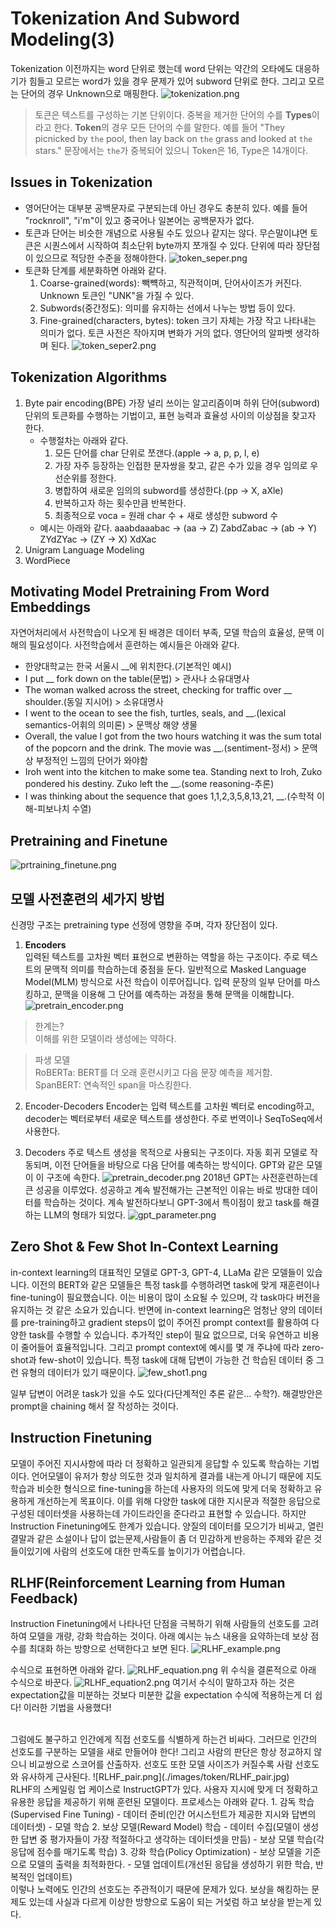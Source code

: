# Tokenization And Subword Modeling(3)
Tokenization 이전까지는 word 단위로 했는데 word 단위는 약간의 오타에도 대응하기가 힘들고 모르는 word가 있을 경우 문제가 있어 subword 단위로 한다.
그리고 모르는 단어의 경우 Unknown으로 매핑한다.
![tokenization.png](./images/token/tokenization.jpg)

> 토큰은 텍스트를 구성하는 기본 단위이다.
> 중복을 제거한 단어의 수를 **Types**이라고 한다. **Token**의 경우 모든 단어의 수를 말한다.
> 예를 들어 "They picnicked by `the` pool, then lay back on `the` grass and looked at `the` stars." 문장에서는 `the`가 중복되어 있으니 Token은 16, Type은 14개이다.

## Issues in Tokenization
* 영어단어는 대부분 공백문자로 구분되는데 아닌 경우도 충분히 있다.
예를 들어 "rocknroll", "i'm"이 있고 중국어나 일본어는 공백문자가 없다.
* 토큰과 단어는 비슷한 개념으로 사용될 수도 있으나 같지는 않다. 무슨말이냐면 토큰은 시퀀스에서 시작하여 최소단위 byte까지 쪼개질 수 있다.
단위에 따라 장단점이 있으므로 적당한 수준을 정해야한다.
  ![token_seper.png](./images/token/token_seper.jpg)
* 토큰화 단계를 세분화하면 아래와 같다.
  1. Coarse-grained(words): 빽뺵하고, 직관적이며, 단어사이즈가 커진다. Unknown 토큰인 "UNK"을 가질 수 있다.
  2. Subwords(중간정도): 의미를 유지하는 선에서 나누는 방법 등이 있다.
  3. Fine-grained(characters, bytes): token 크기 자체는 가장 작고 나타내는 의미가 없다. 토큰 사전은 작아지며 변화가 거의 없다. 영단어의 알파벳 생각하며 된다.
     ![token_seper2.png](./images/token/token_seper2.jpg)

## Tokenization Algorithms
1. Byte pair encoding(BPE)
가장 널리 쓰이는 알고리즘이며 하위 단어(subword) 단위의 토큰화를 수행하는 기법이고, 표현 능력과 효율성 사이의 이상점을 찾고자 한다.
   * 수행절차는 아래와 같다.
     1) 모든 단어를 char 단위로 쪼갠다.(apple -> a, p, p, l, e)
     2) 가장 자주 등장하는 인접한 문자쌍을 찾고, 같은 수가 있을 경우 임의로 우선순위를 정한다.
     3) 병합하여 새로운 임의의 subword를 생성한다.(pp -> X, aXle)
     4) 반복하고자 하는 횟수만큼 반복한다.
     5) 최종적으로 voca = 원래 char 수 + 새로 생성한 subword 수
   * 예시는 아래와 같다.
     aaabdaaabac -> (aa -> Z) ZabdZabac -> (ab -> Y) ZYdZYac -> (ZY -> X) XdXac
2. Unigram Language Modeling
3. WordPiece

## Motivating Model Pretraining From Word Embeddings
자연어처리에서 사전학습이 나오게 된 배경은 데이터 부족, 모델 학습의 효율성, 문맥 이해의 필요성이다.
사전학습에서 훈련하는 예시들은 아래와 같다.
* 한양대학교는 한국 서울시 __에 위치한다.(기본적인 예시)
* I put __ fork down on the table(문법) > 관사나 소유대명사
* The woman walked across the street, checking for traffic over __ shoulder.(동일 지시어) > 소유대명사
* I went to the ocean to see the fish, turtles, seals, and __.(lexical semantics-어휘의 의미론) > 문맥상 해양 생물
* Overall, the value I got from the two hours watching it was the sum total of the popcorn and the drink. The movie was __.(sentiment-정서) > 문맥상 부정적인 느낌의 단어가 와야함
* Iroh went into the kitchen to make some tea. Standing next to Iroh, Zuko pondered his destiny. Zuko left the __.(some reasoning-추론)
* I was thinking about the sequence that goes 1,1,2,3,5,8,13,21, __.(수학적 이해-피보나치 수열)

## Pretraining and Finetune
![prtraining_finetune.png](./images/token/prtraining_finetune.jpg)

## 모델 사전훈련의 세가지 방법
신경망 구조는 pretraining type 선정에 영향을 주며, 각자 장단점이 있다.
1. **Encoders**<br>
입력된 텍스트를 고차원 벡터 표현으로 변환하는 역할을 하는 구조이다. 주로 텍스트의 문맥적 의미를 학습하는데 중점을 둔다.
일반적으로 Masked Language Model(MLM) 방식으로 사전 학습이 이루어집니다. 
입력 문장의 일부 단어를 마스킹하고, 문맥을 이용해 그 단어를 예측하는 과정을 통해 문맥을 이해합니다.
   ![pretrain_encoder.png](./images/token/pretrain_encoder.jpg)

> 한계는?<br>
> 이해를 위한 모델이라 생성에는 약하다.
 
> 파생 모델<br>
> RoBERTa: BERT를 더 오래 훈련시키고 다음 문장 예측을 제거함.<br>
> SpanBERT: 연속적인 span을 마스킹한다.

2. Encoder-Decoders
Encoder는 입력 텍스트를 고차원 벡터로 encoding하고, decoder는 벡터로부터 새로운 텍스트를 생성한다. 주로 번역이나 SeqToSeq에서 사용한다.

3. Decoders
주로 텍스트 생성을 목적으로 사용되는 구조이다. 자동 회귀 모델로 작동되며, 이전 단어들을 바탕으로 다음 단어를 예측하는 방식이다. GPT와 같은 모델이 이 구조에 속한다.
   ![pretrain_decoder.png](./images/token/pretrain_decoder.jpg)
2018년 GPT는 사전훈련하는데 큰 성공을 이루었다. 성공하고 계속 발전해가는 근본적인 이유는 바로 방대한 데이터를 학습하는 것이다.
계속 발전하다보니 GPT-3에서 특이점이 왔고 task를 해결하는 LLM의 형태가 되었다.
![gpt_parameter.png](./images/token/gpt_parameter.png)

## Zero Shot & Few Shot In-Context Learning
in-context learning의 대표적인 모델로 GPT-3, GPT-4, LLaMa 같은 모델들이 있습니다. 이전의 BERT와 같은 모델들은 특정 task를 수행하려면 task에 맞게 재훈련이나 fine-tuning이 필요했습니다.
이는 비용이 많이 소요될 수 있으며, 각 task마다 버전을 유지하는 것 같은 소요가 있습니다.
반면에 in-context learning은 엄청난 양의 데이터를 pre-training하고 gradient steps이 없이 주어진 prompt context를 활용하여 다양한 task를 수행할 수 있습니다.
추가적인 step이 필요 없으므로, 더욱 유연하고 비용이 줄어들어 효율적입니다. 그리고 prompt context에 예시를 몇 개 주냐에 따라 zero-shot과 few-shot이 있습니다.
특정 task에 대해 답변이 가능한 건 학습된 데이터 중 그런 유형의 데이터가 있기 때문이다.
![few_shot1.png](./images/token/few_shot1.jpg)

일부 답변이 어려운 task가 있을 수도 있다(다단계적인 추론 같은... 수학?). 해결방안은 prompt을 chaining 해서 잘 작성하는 것이다. 

## Instruction Finetuning
모델이 주어진 지시사항에 따라 더 정확하고 일관되게 응답할 수 있도록 학습하는 기법이다. 언어모델이 유저가 항상 의도한 것과 일치하게 결과를 내는게 아니기 때문에
지도학습과 비슷한 형식으로 fine-tuning을 하는데 사용자의 의도에 맞게 더욱 정확하고 유용하게 개선하는게 목표이다. 이를 위해 다양한 task에 대한 지시문과 적절한 응답으로 구성된
데이터셋을 사용하는데 가이드라인을 준다라고 표현할 수 있습니다.
하지만 Instruction Finetuning에도 한계가 있습니다. 
양질의 데이터를 모으기가 비싸고, 열린 결말과 같은 소설이나 답이 없는문제,사람들이 좀 더 민감하게 반응하는 주제와 같은 것들이있기에 사람의 선호도에 대한 만족도를 높이기가 어렵습니다.

## RLHF(Reinforcement Learning from Human Feedback)
Instruction Finetuning에서 나타나던 단점을 극복하기 위해 사람들의 선호도를 고려하여 모델을 개량, 강화 학습하는 것이다.
아래 예시는 뉴스 내용을 요약하는데 보상 점수를 최대화 하는 방향으로 선택한다고 보면 된다.
![RLHF_example.png](./images/token/RLHF_example.jpg)

수식으로 표현하면 아래와 같다.
![RLHF_equation.png](./images/token/RLHF_equation.jpg)
위 수식을 결론적으로 아래 수식으로 바꾼다.
![RLHF_equation2.png](./images/token/RLHF_equation2.jpg)
여기서 수식이 말하고자 하는 것은 expectation값을 미분하는 것보다 미분한 값을 expectation 수식에 적용하는게 더 쉽다! 이러한 기법을 사용했다!

<br>
그럼에도 불구하고 인간에게 직접 선호도를 식별하게 하는건 비싸다. 그러므로 인간의 선호도를 구분하는 모델을 새로 만들어야 한다!
그리고 사람의 판단은 항상 정교하지 않으니 비교쌍으로 스코어를 산출하자. 선호도 또한 모델 사이즈가 커질수록 사람 선호도와 유사하게 근사된다.
![RLHF_pair.png](./images/token/RLHF_pair.jpg)

<br>
RLHF의 스케일링 업 케이스로 InstructGPT가 있다. 사용자 지시에 맞게 더 정확하고 유용한 응답을 제공하기 위해 훈련된 모델이다.
프로세스는 아래와 같다.
1. 감독 학습(Supervised Fine Tuning)
- 데이터 준비(인간 어시스턴트가 제공한 지시와 답변의 데이터셋)
- 모델 학습
2. 보상 모델(Reward Model) 학습
- 데이터 수집(모델이 생성한 답변 중 평가자들이 가장 적절하다고 생각하는 데이터셋을 만듬)
- 보상 모델 학습(각 응답에 점수를 매기도록 학습)
3. 강화 학습(Policy Optimization)
- 보상 모델을 기준으로 모델의 출력을 최적화한다.
- 모델 업데이트(개선된 응답을 생성하기 위한 학습, 반복적인 업데이트)

<br>
이렇나 노력에도 인간의 선호도는 주관적이기 때문에 문제가 있다. 보상을 해킹하는 문제도 있는데 사실과 다르게 이상한 방향으로 도움이 되는 거섳럼 하고 보상을 받는게 있다.